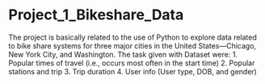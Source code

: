# Project_1_Bikeshare_Data
The project is basically related to the use of Python to explore data related to bike share systems for three major cities in the United States—Chicago, New York City, and Washington.    The task given with Dataset were:  1. Popular times of travel (i.e., occurs most often in the start time)  2. Popular stations and trip   3. Trip duration  4. User info (User type, DOB, and gender)
